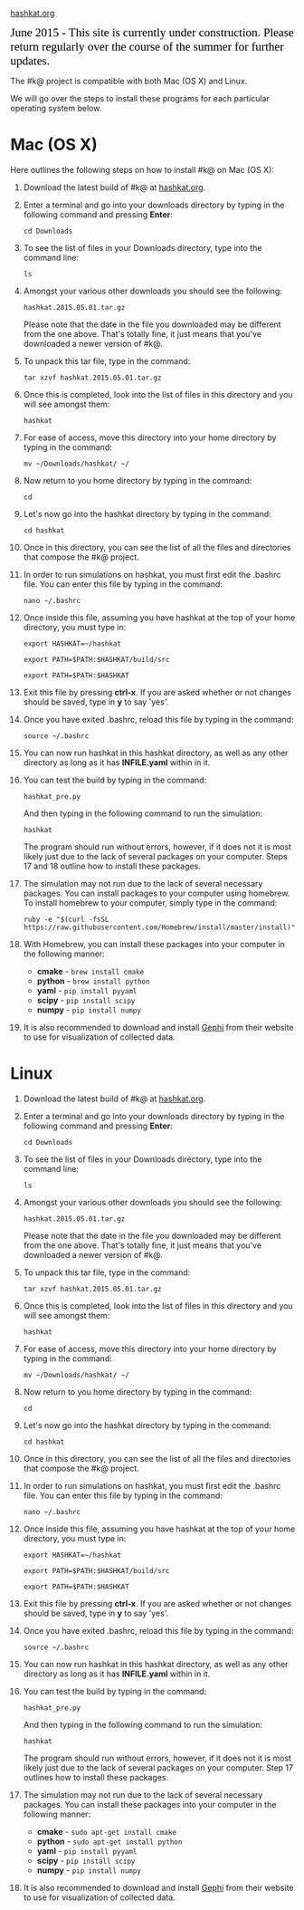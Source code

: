 [hashkat.org](http://hashkat.org)

<span style="color:black; font-family:Georgia; font-size:1.5em;">June 2015 - This site is currently under construction. Please return regularly over the course of the summer for further updates. </span>

The #k@ project is compatible with both Mac (OS X) and Linux.

We will go over the steps to install these programs for each particular operating system below.

# Mac (OS X)

Here outlines the following steps on how to install #k@ on Mac (OS X):

1. Download the latest build of #k@ at [hashkat.org](http://hashkat.org).
2. Enter a terminal and go into your downloads directory by typing in the following command and pressing **Enter**:

    `cd Downloads`

3. To see the list of files in your Downloads directory, type into the command line:

    `ls`

4. Amongst your various other downloads you should see the following:

    `hashkat.2015.05.01.tar.gz`

    Please note that the date in the file you downloaded may be different from the one above. That's totally fine,
it just means that you've downloaded a newer version of #k@.

5. To unpack this tar file, type in the command:

    `tar xzvf hashkat.2015.05.01.tar.gz`

6. Once this is completed, look into the list of files in this directory and you will see amongst them:

    `hashkat`

7. For ease of access, move this directory into your home directory by typing in the command:

    `mv ~/Downloads/hashkat/ ~/`	

8. Now return to you home directory by typing in the command:

    `cd`

9. Let's now go into the hashkat directory by typing in the command:

    `cd hashkat`

10. Once in this directory, you can see the list of all the files and directories that compose the #k@ project.
11. In order to run simulations on hashkat, you must first edit the .bashrc file. You can enter this file
by typing in the command:

    `nano ~/.bashrc`

12. Once inside this file, assuming you have hashkat at the top of your home directory, you must type in:

    `export HASHKAT=~/hashkat`

    `export PATH=$PATH:$HASHKAT/build/src`

    `export PATH=$PATH:$HASHKAT`

13. Exit this file by pressing **ctrl-x**. If you are asked whether or not changes should be saved, type in **y** to say 'yes'.

14. Once you have exited .bashrc, reload this file by typing in the command:
    
    `source ~/.bashrc`

15. You can now run hashkat in this hashkat directory, as well as any other directory as long as it has **INFILE.yaml**
within in it.

16. You can test the build by typing in the command:

    `hashkat_pre.py`

    And then typing in the following command to run the simulation:

    `hashkat`

    The program should run without errors, however, if it does not it is most likely just due to the lack of several packages
on your computer. Steps 17 and 18 outline how to install these packages.

17. The simulation may not run due to the lack of several necessary packages. You can install packages to your computer using homebrew.
To install homebrew to your computer, simply type in the command:

    `ruby -e "$(curl -fsSL https://raw.githubusercontent.com/Homebrew/install/master/install)"`

18. With Homebrew, you can install these packages into your computer in the following manner:

    * **cmake** - `brew install cmake`
    * **python** - `brew install python`
    * **yaml** - `pip install pyyaml`
    * **scipy** - `pip install scipy`
    * **numpy** - `pip install numpy`

19. It is also recommended to download and install [Gephi](http://gephi.github.io/) from their website
to use for visualization of collected data.

# Linux

1. Download the latest build of #k@ at [hashkat.org](http://hashkat.org).
2. Enter a terminal and go into your downloads directory by typing in the following command and pressing **Enter**:

    `cd Downloads`

3. To see the list of files in your Downloads directory, type into the command line:

    `ls`

4. Amongst your various other downloads you should see the following:

    `hashkat.2015.05.01.tar.gz`

    Please note that the date in the file you downloaded may be different from the one above. That's totally fine,
it just means that you've downloaded a newer version of #k@.

5. To unpack this tar file, type in the command:

    `tar xzvf hashkat.2015.05.01.tar.gz`

6. Once this is completed, look into the list of files in this directory and you will see amongst them:

    `hashkat`

7. For ease of access, move this directory into your home directory by typing in the command:

    `mv ~/Downloads/hashkat/ ~/`

8. Now return to you home directory by typing in the command:

    `cd`

9. Let's now go into the hashkat directory by typing in the command:

    `cd hashkat`

10. Once in this directory, you can see the list of all the files and directories that compose the #k@ project.
11. In order to run simulations on hashkat, you must first edit the .bashrc file. You can enter this file
by typing in the command:

    `nano ~/.bashrc`

12. Once inside this file, assuming you have hashkat at the top of your home directory, you must type in:

    `export HASHKAT=~/hashkat`

    `export PATH=$PATH:$HASHKAT/build/src`

    `export PATH=$PATH:$HASHKAT`

13. Exit this file by pressing **ctrl-x**. If you are asked whether or not changes should be saved, type in **y** to say 'yes'.

14. Once you have exited .bashrc, reload this file by typing in the command:

    `source ~/.bashrc`

15. You can now run hashkat in this hashkat directory, as well as any other directory as long as it has **INFILE.yaml**
within in it.

16. You can test the build by typing in the command:

    `hashkat_pre.py`

    And then typing in the following command to run the simulation:

    `hashkat`

    The program should run without errors, however, if it does not it is most likely just due to the lack of several packages
on your computer. Step 17 outlines how to install these packages.

17. The simulation may not run due to the lack of several necessary packages. You can install these packages into your computer in the following manner:

    * **cmake** - `sudo apt-get install cmake`
    * **python** - `sudo apt-get install python`
    * **yaml** - `pip install pyyaml`
    * **scipy** - `pip install scipy`
    * **numpy** - `pip install numpy`

18. It is also recommended to download and install [Gephi](http://gephi.github.io/) from their website
to use for visualization of collected data.


